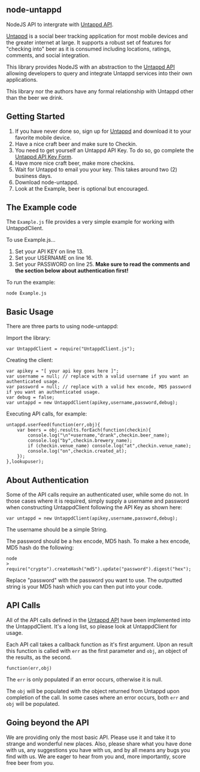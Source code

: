 node-untappd
-------
NodeJS API to intergrate with [Untappd API](http://untappd.com/api/docs/v3).

[Untappd](http://untappd.com) is a social beer tracking application for most mobile devices and the greater internet at large.  It supports a robust set of features for "checking into" beer as it is consumed including locations, ratings, comments, and social integration.

This library provides NodeJS with an abstraction to the [Untappd API](http://untappd.com/api/docs/v3) allowing developers to query and integrate Untappd services into their own applications.

This library nor the authors have any formal relationship with Untappd other than the beer we drink.

## Getting Started

 1. If you have never done so, sign up for [Untappd](http://untappd.com) and download it to your favorite mobile device.
 2. Have a nice craft beer and make sure to Checkin.
 3. You need to get yourself an Untappd API Key.  To do so, go complete the [Untappd API Key Form](http://untappd.com/api/register?register=new).
 4. Have more nice craft beer, make more checkins.
 5. Wait for Untappd to email you your key.  This takes around two (2) business days.
 6. Download node-untappd.
 7. Look at the Example, beer is optional but encouraged.

## The Example code

The `Example.js` file provides a very simple example for working with UntappdClient.

To use Example.js...

 1. Set your API KEY on line 13.
 2. Set your USERNAME on line 16.
 3. Set your PASSWORD on line 25. **Make sure to read the comments and the section below about authentication first!**

To run the example:

	node Example.js

## Basic Usage

There are three parts to using node-untappd:

Import the library:
 
	var UntappdClient = require("UntappdClient.js");
 
Creating the client:
 
	var apikey = "[ your api key goes here ]";
	var username = null; // replace with a valid username if you want an authenticated usage.
	var password = null; // replace with a valid hex encode, MD5 password if you want an authenticated usage.
	var debug = false;
	var untappd = new UntappdClient(apikey,username,password,debug);
 		
Executing API calls, for example:
 
	untappd.userFeed(function(err,obj){
		var beers = obj.results.forEach(function(checkin){
			console.log("\n"+username,"drank",checkin.beer_name);
			console.log("by",checkin.brewery_name);
			if (checkin.venue_name) console.log("at",checkin.venue_name);
			console.log("on",checkin.created_at);
		});
	},lookupuser);

## About Authentication

Some of the API calls require an authenticated user, while some do not.  In those cases where it is required, simply supply a username and password when constructing UntappdClient following the API Key as shown here:

	var untappd = new UntappdClient(apikey,username,password,debug);

The username should be a simple String. 

The password should be a hex encode, MD5 hash.  To make a hex encode, MD5 hash do the following:

	node
	> require("crypto").createHash("md5").update("password").digest("hex");

Replace "password" with the password you want to use.  The outputted string is your MD5 hash which you can then put into your code.

## API Calls

All of the API calls defined in the [Untappd API](http://untappd.com/api/docs/v3) have been implemented into the UntappdClient.  It's a long list, so please look at UntappdClient for usage.

Each API call takes a callback function as it's first argument.  Upon an result this function is called with `err` as the first parameter and `obj`, an object of the results, as the second.  

	function(err,obj)
	
The `err` is only populated if an error occurs, otherwise it is null.

The `obj` will be populated with the object returned from Untappd upon completion of the call.  In some cases where an error occurs, both `err` and `obj` will be populated.

## Going beyond the API

We are providing only the most basic API.  Please use it and take it to strange and wonderful new places.  Also, please share what you have done with us, any suggestions you have with us, and by all means any bugs you find with us.  We are eager to hear from you and, more importantly, score free beer from you.
